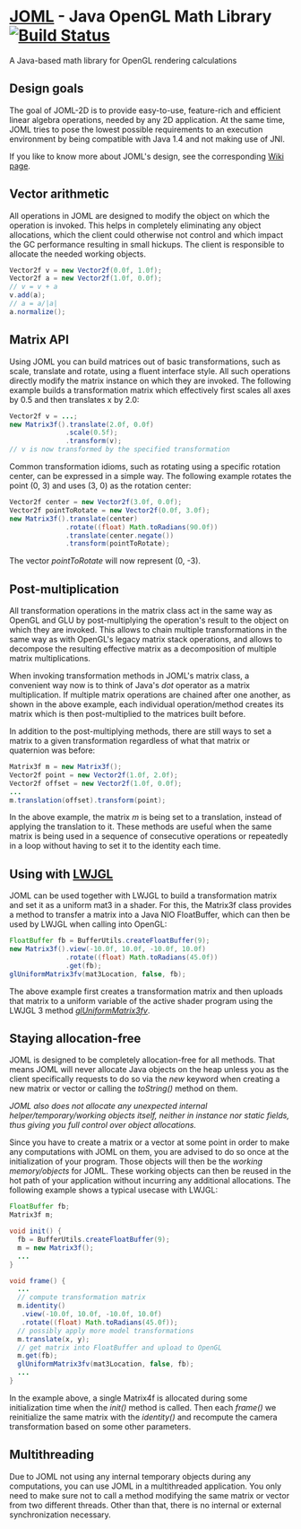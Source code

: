 # [JOML](http://joml-ci.github.io/JOML) - Java OpenGL Math Library [![Build Status](https://travis-ci.org/JOML-CI/JOML.svg?branch=2d)](https://travis-ci.org/JOML-CI/JOML)
A Java-based math library for OpenGL rendering calculations

Design goals
------------

The goal of JOML-2D is to provide easy-to-use, feature-rich and efficient linear algebra operations, needed by any 2D application. At the same time, JOML tries to pose the lowest possible requirements to an execution environment by being compatible with Java 1.4 and not making use of JNI.

If you like to know more about JOML's design, see the corresponding [Wiki page](https://github.com/JOML-CI/JOML/wiki/Design).

Vector arithmetic
-----------------
All operations in JOML are designed to modify the object on which the operation is invoked. This helps in completely eliminating any object allocations, which the client could otherwise not control and which impact the GC performance resulting in small hickups.
The client is responsible to allocate the needed working objects.
```Java
Vector2f v = new Vector2f(0.0f, 1.0f);
Vector2f a = new Vector2f(1.0f, 0.0f);
// v = v + a
v.add(a);
// a = a/|a|
a.normalize();
```

Matrix API
----------
Using JOML you can build matrices out of basic transformations, such as scale, translate and rotate, using a fluent interface style. All such operations directly modify the matrix instance on which they are invoked.
The following example builds a transformation matrix which effectively first scales all axes by 0.5
and then translates x by 2.0:
```Java
Vector2f v = ...;
new Matrix3f().translate(2.0f, 0.0f)
              .scale(0.5f);
              .transform(v);
// v is now transformed by the specified transformation
```

Common transformation idioms, such as rotating using a specific rotation center, can be expressed in a simple way. The following example rotates the point (0, 3) and uses (3, 0) as the rotation center:
```Java
Vector2f center = new Vector2f(3.0f, 0.0f);
Vector2f pointToRotate = new Vector2f(0.0f, 3.0f);
new Matrix3f().translate(center)
              .rotate((float) Math.toRadians(90.0f))
              .translate(center.negate())
              .transform(pointToRotate);
```
The vector *pointToRotate* will now represent (0, -3).

Post-multiplication
-------------------
All transformation operations in the matrix class act in the same way as OpenGL and GLU by post-multiplying the operation's result to the object on which they are invoked. This allows to chain multiple transformations in the same way as with OpenGL's legacy matrix stack operations, and allows to decompose the resulting effective matrix as a decomposition of multiple matrix multiplications.

When invoking transformation methods in JOML's matrix class, a convenient way now is to think of Java's _dot_ operator as a matrix multiplication. If multiple matrix operations are chained after one another, as shown in the above example, each individual operation/method creates its matrix which is then post-multiplied to the matrices built before.

In addition to the post-multiplying methods, there are still ways to set a matrix to a given transformation regardless of what that matrix or quaternion was before:

```Java
Matrix3f m = new Matrix3f();
Vector2f point = new Vector2f(1.0f, 2.0f);
Vector2f offset = new Vector2f(1.0f, 0.0f);
...
m.translation(offset).transform(point);
```
In the above example, the matrix _m_ is being set to a translation, instead of applying the translation to it.
These methods are useful when the same matrix is being used in a sequence of consecutive operations or repeatedly in a loop without having to set it to the identity each time.

Using with [LWJGL](https://github.com/LWJGL/lwjgl3)
---------------------------------------------------
JOML can be used together with LWJGL to build a transformation matrix and set it as a uniform mat3 in a shader. For this, the Matrix3f class provides a method to transfer a matrix into a Java NIO FloatBuffer, which can then be used by LWJGL when calling into OpenGL:
```Java
FloatBuffer fb = BufferUtils.createFloatBuffer(9);
new Matrix3f().view(-10.0f, 10.0f, -10.0f, 10.0f)
              .rotate((float) Math.toRadians(45.0f))
              .get(fb);
glUniformMatrix3fv(mat3Location, false, fb);
```
The above example first creates a transformation matrix and then uploads that matrix to a uniform variable of the active shader program using the LWJGL 3 method [*glUniformMatrix3fv*](http://javadoc.lwjgl.org/org/lwjgl/opengl/GL20.html#glUniformMatrix3fv%28int,%20boolean,%20java.nio.FloatBuffer%29).

Staying allocation-free
-----------------------
JOML is designed to be completely allocation-free for all methods. That means JOML will never allocate Java objects on the heap unless you as the client specifically requests to do so via the *new* keyword when creating a new matrix or vector or calling the *toString()* method on them.

*JOML also does not allocate any unexpected internal helper/temporary/working objects itself, neither in instance nor static fields, thus giving you full control over object allocations.*

Since you have to create a matrix or a vector at some point in order to make any computations with JOML on them, you are advised to do so once at the initialization of your program. Those objects will then be the *working memory/objects* for JOML. These working objects can then be reused in the hot path of your application without incurring any additional allocations. The following example shows a typical usecase with LWJGL:

```Java
FloatBuffer fb;
Matrix3f m;

void init() {
  fb = BufferUtils.createFloatBuffer(9);
  m = new Matrix3f();
  ...
}

void frame() {
  ...
  // compute transformation matrix
  m.identity()
   .view(-10.0f, 10.0f, -10.0f, 10.0f)
   .rotate((float) Math.toRadians(45.0f));
  // possibly apply more model transformations
  m.translate(x, y);
  // get matrix into FloatBuffer and upload to OpenGL
  m.get(fb);
  glUniformMatrix3fv(mat3Location, false, fb);
  ...
}
```
In the example above, a single Matrix4f is allocated during some initialization time when the *init()* method is called. Then each *frame()* we reinitialize the same matrix with the *identity()* and recompute the camera transformation based on some other parameters.

Multithreading
--------------
Due to JOML not using any internal temporary objects during any computations, you can use JOML in a multithreaded application. You only need to make sure not to call a method modifying the same matrix or vector from two different threads. Other than that, there is no internal or external synchronization necessary.
